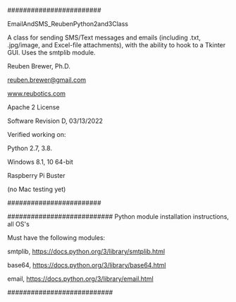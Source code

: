 ########################  

EmailAndSMS_ReubenPython2and3Class

A class for sending SMS/Text messages and emails (including .txt, .jpg/image, and Excel-file attachments), with the ability to hook to a Tkinter GUI. Uses the smtplib module.

Reuben Brewer, Ph.D.

reuben.brewer@gmail.com

www.reubotics.com

Apache 2 License

Software Revision D, 03/13/2022

Verified working on:

Python 2.7, 3.8.

Windows 8.1, 10 64-bit

Raspberry Pi Buster 

(no Mac testing yet)

########################  

########################### Python module installation instructions, all OS's

Must have the following modules:

smtplib, https://docs.python.org/3/library/smtplib.html

base64, https://docs.python.org/3/library/base64.html

email, https://docs.python.org/3/library/email.html

###########################
